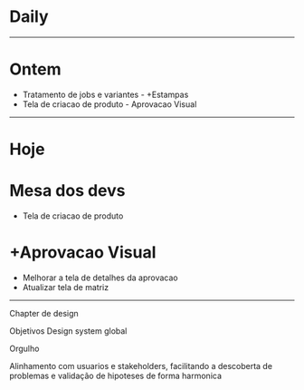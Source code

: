 # Daily

---

# Ontem
- Tratamento de jobs e variantes - +Estampas
- Tela de criacao de produto - Aprovacao Visual

---

# Hoje

# Mesa dos devs
- Tela de criacao de produto

# +Aprovacao Visual
- Melhorar a tela de detalhes da aprovacao
- Atualizar tela de matriz

---


Chapter de design

Objetivos 
Design system global


Orgulho

Alinhamento  com usuarios e stakeholders, facilitando a descoberta de problemas e validação de hipoteses de forma harmonica

